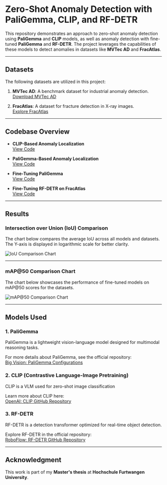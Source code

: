 # Zero-Shot Anomaly Detection with PaliGemma, CLIP, and RF-DETR

This repository demonstrates an approach to zero-shot anomaly detection using **PaliGemma** and **CLIP** models, as well as anomaly detection with fine-tuned **PaliGemma** and **RF-DETR**. The project leverages the capabilities of these models to detect anomalies in datasets like **MVTec AD** and **FracAtlas**.

---

## Datasets

The following datasets are utilized in this project:

1. **MVTec AD**: A benchmark dataset for industrial anomaly detection.  
   [Download MVTec AD](https://www.mvtec.com/company/research/datasets/mvtec-ad)

2. **FracAtlas**: A dataset for fracture detection in X-ray images.  
   [Explore FracAtlas](https://github.com/XLR8-07/FracAtlas)

---

## Codebase Overview

- **CLIP-Based Anomaly Localization**  
  [View Code](https://github.com/Pradeep-Gopi-E/Zero-Shot_AD/blob/main/Anomaly_Localization_CLIP.ipynb)

- **PaliGemma-Based Anomaly Localization**  
  [View Code](https://github.com/Pradeep-Gopi-E/Zero-Shot_AD/blob/main/Anomaly_Localization_PaliGemma.ipynb)

- **Fine-Tuning PaliGemma**  
  [View Code](https://github.com/Pradeep-Gopi-E/Zero-Shot_AD/blob/main/Fine_Tuning_PaliGemma.ipynb)

- **Fine-Tuning RF-DETR on FracAtlas**  
  [View Code](https://github.com/Pradeep-Gopi-E/Zero-Shot_AD/blob/main/finetune_rf_detr_Fratlas.ipynb)

---

## Results

### Intersection over Union (IoU) Comparison

The chart below compares the average IoU across all models and datasets. The Y-axis is displayed in logarithmic scale for better clarity.

![IoU Comparison Chart](https://github.com/user-attachments/assets/8b287a0a-eafa-40a0-ace7-e746972d48d1)

---

### mAP@50 Comparison Chart

The chart below showcases the performance of fine-tuned models on mAP@50 scores for the datasets.

![mAP@50 Comparison Chart](https://github.com/user-attachments/assets/f9d90a6e-9d03-468e-8477-24d8526c31cc)

---

## Models Used

### **1. PaliGemma**
PaliGemma is a lightweight vision-language model designed for multimodal reasoning tasks.

For more details about PaliGemma, see the official repository:  
[Big Vision: PaliGemma Configurations](https://github.com/google-research/big_vision/tree/main/big_vision/configs/proj/paligemma)

### **2. CLIP (Contrastive Language-Image Pretraining)**
CLIP is a VLM used for zero-shot image classification


Learn more about CLIP here:  
[OpenAI: CLIP GitHub Repository](https://github.com/openai/CLIP)

### **3. RF-DETR**
RF-DETR is a detection transformer optimized for real-time object detection.


Explore RF-DETR in the official repository:  
[RoboFlow: RF-DETR GitHub Repository](https://github.com/roboflow/rf-detr)

---
## Acknowledgment

This work is part of my **Master's thesis** at **Hochschule Furtwangen University**.